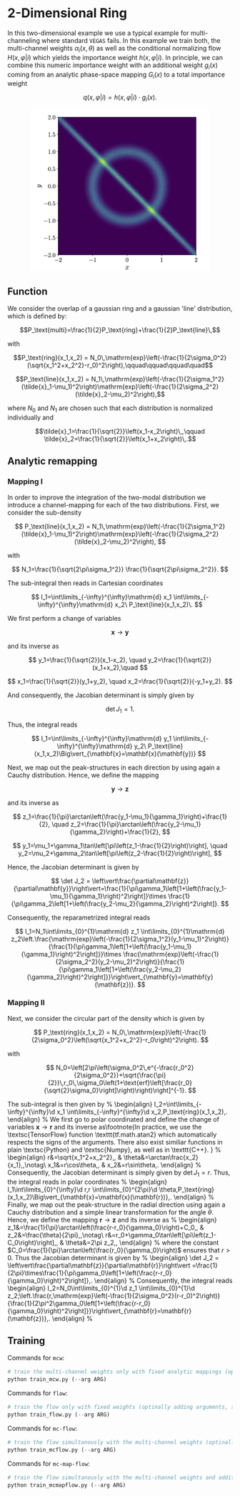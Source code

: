 # 2-Dimensional Ring

In this two-dimensional example we use a typical example
for multi-channeling where standard `VEGAS` fails. In this example we train both, the multi-channel weights $\alpha_i(x,\theta)$ 
as well as the conditional normalizing flow $H(x,\varphi\vert i)$ which yields the importance weight $h(x,\varphi\vert i)$. 
In principle, we can combine this numeric importance weight with an additional weight $g_i(x)$ coming from an analytic phase-space mapping
$G_i(x)$ to a total importance weight

$$ q(x,\varphi\vert i) = h(x,\varphi\vert i)\cdot g_i(x).$$

<div align="center">
<img src="circle.png" width="400">
</div>

## Function

We consider the overlap of a gaussian ring and a gaussian 'line' distribution, which is defined by:

```math
P_\text{multi}=\frac{1}{2}P_\text{ring}+\frac{1}{2}P_\text{line}\,
```

with

```math
P_\text{ring}(x_1,x_2) = N_0\,\mathrm{exp}\left(-\frac{1}{2\sigma_0^2}(\sqrt{x_1^2+x_2^2}-r_0)^2\right),\qquad\qquad\qquad\quad
```
```math
P_\text{line}(x_1,x_2) = N_1\,\mathrm{exp}\left(-\frac{1}{2\sigma_1^2}(\tilde{x}_1-\mu_1)^2\right)\mathrm{exp}\left(-\frac{1}{2\sigma_2^2}(\tilde{x}_2-\mu_2)^2\right),
```

where $N_0$ and $N_1$ are chosen such that each distribution is normalized individually and

```math
\tilde{x}_1=\frac{1}{\sqrt{2}}\left(x_1-x_2\right)\,,\qquad \tilde{x}_2=\frac{1}{\sqrt{2}}\left(x_1+x_2\right)\,.
```

## Analytic remapping

### Mapping I

In order to improve the integration of the two-modal distribution we introduce a channel-mapping for each of the two distributions. First, we consider the sub-density

$$
P_\text{line}(x_1,x_2) = N_1\,\mathrm{exp}\left(-\frac{1}{2\sigma_1^2}(\tilde{x}_1-\mu_1)^2\right)\mathrm{exp}\left(-\frac{1}{2\sigma_2^2}(\tilde{x}_2-\mu_2)^2\right),
$$

with

$$
N_1=\frac{1}{\sqrt{2\pi\sigma_1^2}} \frac{1}{\sqrt{2\pi\sigma_2^2}}.
$$

The sub-integral then reads in Cartesian coordinates

$$
I_1=\int\limits_{-\infty}^{\infty}\mathrm{d} x_1 \int\limits_{-\infty}^{\infty}\mathrm{d} x_2\ P_\text{line}(x_1,x_2)\.
$$

We first perform a change of variables 

$$\mathbf{x}\to \mathbf{y}$$ 

and its inverse as

$$
y_1=\frac{1}{\sqrt{2}}(x_1-x_2), \quad y_2=\frac{1}{\sqrt{2}}(x_1+x_2),\quad
$$

$$
x_1=\frac{1}{\sqrt{2}}(y_1+y_2), \quad x_2=\frac{1}{\sqrt{2}}(-y_1+y_2).
$$

And consequently, the Jacobian determinant is simply given by 

$$\det J_1=1.$$ 

Thus, the integral reads

$$
I_1=\int\limits_{-\infty}^{\infty}\mathrm{d} y_1 \int\limits_{-\infty}^{\infty}\mathrm{d} y_2\ P_\text{line}(x_1,x_2)\Big\vert_{\mathbf{x}=\mathbf{x}(\mathbf{y})}
$$

Next, we map out the peak-structures in each direction by using again a Cauchy distribution. Hence, we define the mapping 

$$\mathbf{y}\to\mathbf{z}$$ 

and its inverse as

$$
 z_1=\frac{1}{\pi}\arctan\left(\frac{y_1-\mu_1}{\gamma_1}\right)+\frac{1}{2}, \quad z_2=\frac{1}{\pi}\arctan\left(\frac{y_2-\mu_1}{\gamma_2}\right)+\frac{1}{2},
$$

$$
y_1=\mu_1+\gamma_1\tan\left[\pi\left(z_1-\frac{1}{2}\right)\right], \quad y_2=\mu_2+\gamma_2\tan\left[\pi\left(z_2-\frac{1}{2}\right)\right],
$$

Hence, the Jacobian determinant is given by

$$
\det J_2 = \left\vert\frac{\partial\mathbf{z}}{\partial\mathbf{y}}\right\vert=\frac{1}{\pi\gamma_1\left[1+\left(\frac{y_1-\mu_1}{\gamma_1}\right)^2\right]}\times \frac{1}{\pi\gamma_2\left[1+\left(\frac{y_2-\mu_2}{\gamma_2}\right)^2\right]}.
$$

Consequently, the reparametrized integral reads

$$
I_1=N_1\int\limits_{0}^{1}\mathrm{d} z_1 \int\limits_{0}^{1}\mathrm{d} z_2\left.\frac{\mathrm{exp}\left(-\frac{1}{2\sigma_1^2}(y_1-\mu_1)^2\right)}{\frac{1}{\pi\gamma_1\left[1+\left(\frac{y_1-\mu_1}{\gamma_1}\right)^2\right]}}\times \frac{\mathrm{exp}\left(-\frac{1}{2\sigma_2^2}(y_2-\mu_2)^2\right)}{\frac{1}{\pi\gamma_1\left[1+\left(\frac{y_2-\mu_2}{\gamma_2}\right)^2\right]}}\right\vert_{\mathbf{y}=\mathbf{y}(\mathbf{z})}.
$$

### Mapping II

Next, we consider the circular part of the density which is given by

$$
P_\text{ring}(x_1,x_2) = N_0\,\mathrm{exp}\left(-\frac{1}{2\sigma_0^2}\left(\sqrt{x_1^2+x_2^2}-r_0\right)^2\right).
$$

with

$$
N_0=\left[2\pi\left(\sigma_0^2\,e^{-\frac{r_0^2}{2\sigma_0^2}}+\sqrt{\frac{\pi}{2}}\,r_0\,\sigma_0\left(1+\text{erf}\left[\frac{r_0}{\sqrt{2}\sigma_0}\right]\right)\right)\right]^{-1}.
$$

The sub-integral is then given by
%
\begin{align}
I_2=\int\limits_{-\infty}^{\infty}\d x_1 \int\limits_{-\infty}^{\infty}\d x_2\,P_\text{ring}(x_1,x_2)\,.
\end{align}
%
We first go to polar coordinated and define the change of variables $\mathbf{x}\to\mathbf{r}$ and its inverse as\footnote{In practice, we use the \textsc{TensorFlow} function \texttt{tf.math.atan2} which automatically respects the signs of the arguments. There also exist similiar functions in plain \textsc{Python} and \textsc{Numpy}, as well as in \texttt{C++}. }
%
\begin{align}
    r&=\sqrt{x_1^2+x_2^2}\,, & \theta&=\arctan\frac{x_2}{x_1}\,,\notag\\
    x_1&=r\cos\theta\,, & x_2&=r\sin\theta\,.
\end{align}
%
Consequently, the Jacobian determinant is simply given by $\det J_1=r$. Thus, the integral reads in polar coordinates
%
\begin{align}
I_1\int\limits_{0}^{\infty}\d r\,r \int\limits_{0}^{2\pi}\d \theta\,P_\text{ring}(x_1,x_2)\Big\vert_{\mathbf{x}=\mathbf{x}(\mathbf{r})}\,.
\end{align}
%
Finally, we map out the peak-structure in the radial direction using again a Cauchy distribution and a simple linear transformation for the angle $\theta$. Hence, we define the mapping $\mathbf{r}\to\mathbf{z}$ and its inverse as
%
\begin{align}
    z_1&=\frac{1}{\pi}\arctan\left(\frac{r-r_0}{\gamma_0}\right)+C_0\,, & z_2&=\frac{\theta}{2\pi}\,,\notag\\
    r&=r_0+\gamma_0\tan\left[\pi\left(z_1-C_0\right)\right]\,, & \theta&=2\pi z_2\,,
\end{align}
%
where the constant $C_0=\frac{1}{\pi}\arctan\left(\frac{r_0}{\gamma_0}\right)$ ensures that $r>0$. Thus the Jacobian determinant is given by
%
\begin{align}
    \det J_2 = \left\vert\frac{\partial\mathbf{z}}{\partial\mathbf{r}}\right\vert
    =\frac{1}{2\pi}\times\frac{1}{\pi\gamma_0\left[1+\left(\frac{r-r_0}{\gamma_0}\right)^2\right]}\,.
\end{align}
%
Consequently, the integral reads
\begin{align}
I_2=N_0\int\limits_{0}^{1}\d z_1 \int\limits_{0}^{1}\d z_2\;\left.\frac{r\,\mathrm{exp}\left(-\frac{1}{2\sigma_0^2}(r-r_0)^2\right)}{\frac{1}{2\pi^2\gamma_0\left[1+\left(\frac{r-r_0}{\gamma_0}\right)^2\right]}}\right\vert_{\mathbf{r}=\mathbf{r}(\mathbf{z})}\,.
\end{align}
%

## Training

Commands for `mcw`:

```python
# train the multi-channel weights only with fixed analytic mappings (optinally adding arguments, see --help)
python train_mcw.py (--arg ARG)
```

Commands for `flow`:

```python
# train the flow only with fixed weights (optinally adding arguments, see --help)
python train_flow.py (--arg ARG)
```

Commands for `mc-flow`:

```python
# train the flow simultanously with the multi-channel weights (optinally adding arguments, see --help)
python train_mcflow.py (--arg ARG)
```

Commands for `mc-map-flow`:

```python
# train the flow simultanously with the multi-channel weights and additional analytic remappings (optinally adding arguments, see --help)
python train_mcmapflow.py (--arg ARG)
```
   
   

